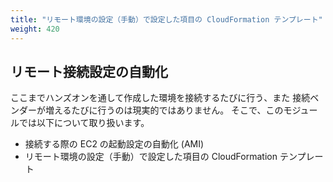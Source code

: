 ```yaml
---
title: "リモート環境の設定（手動）で設定した項目の CloudFormation テンプレート"
weight: 420
---
```

## リモート接続設定の自動化

ここまでハンズオンを通して作成した環境を接続するたびに行う、また 接続ベンダーが増えるたびに行うのは現実的ではありません。
そこで、このモジュールでは以下について取り扱います。

- 接続する際の EC2 の起動設定の自動化 (AMI)
- リモート環境の設定（手動）で設定した項目の CloudFormation テンプレート

